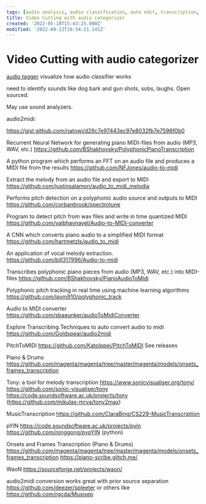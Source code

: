 ```yaml
---
tags: [audio analysis, audio classification, auto edit, transcription, video auto edit, video understanding]
title: Video Cutting with audio categorizer
created: '2022-05-10T15:43:25.000Z'
modified: '2022-09-12T16:34:21.141Z'
---
```


# Video Cutting with audio categorizer

[audio tagger](https://github.com/AlexUserForVA/AudioTagger) visualize how audio classifier works

need to identify sounds like dog bark and gun shots, sobs, laughs. Open sourced.

May use sound analyzers.

audio2midi:

https://gist.github.com/natowi/d26c7e97443ec97e8032fb7e7596f0b0

Recurrent Neural Network for generating piano MIDI-files from audio (MP3, WAV, etc.)
https://github.com/BShakhovsky/PolyphonicPianoTranscription

A python program which performs an FFT on an audio file and produces a MIDI file from the results
https://github.com/NFJones/audio-to-midi

Extract the melody from an audio file and export to MIDI
https://github.com/justinsalamon/audio_to_midi_melodia

Performs pitch detection on a polyphonic audio source and outputs to MIDI
https://github.com/corbanbrook/spectrotune

Program to detect pitch from wav files and write in time quantized MIDI
https://github.com/vaibhavnayel/Audio-to-MIDI-converter

A CNN which converts piano audio to a simplified MIDI format
https://github.com/hartmetzls/audio_to_midi

An application of vocal melody extraction.
https://github.com/bill317996/Audio-to-midi

Transcribes polyphonic piano pieces from audio (MP3, WAV, etc.) into MIDI-files
https://github.com/BShakhovsky/PianoAudioToMidi

Polyphonic pitch tracking in real time using machine learning algorithms
https://github.com/jaym910/polyphonic_track

Audio to MIDI converter
https://github.com/sbaeunker/audioToMidiConverter

Explore Transcribing Techniques to auto convert audio to midi
https://github.com/Goldspear/audio2midi

PitchToMIDI
https://github.com/KatoIppei/PitchToMIDI See releases

Piano & Drums
https://github.com/magenta/magenta/tree/master/magenta/models/onsets_frames_transcription

Tony: a tool for melody transcription
https://www.sonicvisualiser.org/tony/ https://github.com/sonic-visualiser/tony https://code.soundsoftware.ac.uk/projects/tony (https://github.com/mikulas-mrva/tony2max)

MusicTranscription
https://github.com/ClaraBing/CS229-MusicTranscription

pYIN
https://code.soundsoftware.ac.uk/projects/pyin https://github.com/ronggong/pypYIN (python)

Onsets and Frames Transcription (Piano & Drums)
https://github.com/magenta/magenta/tree/master/magenta/models/onsets_frames_transcription https://piano-scribe.glitch.me/

WaoN
https://sourceforge.net/projects/waon/

audio2midi conversion works great with prior source separation https://github.com/deezer/spleeter or others like https://github.com/rgcda/Musisep
